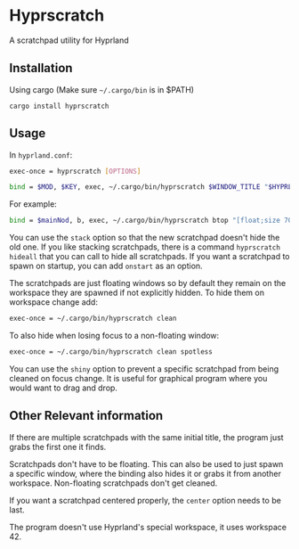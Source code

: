 # Hyprscratch

A scratchpad utility for Hyprland

## Installation
Using cargo (Make sure `~/.cargo/bin` is in $PATH)

```
cargo install hyprscratch
```

## Usage
In `hyprland.conf`:

```bash
exec-once = hyprscratch [OPTIONS]

bind = $MOD, $KEY, exec, ~/.cargo/bin/hyprscratch $WINDOW_TITLE "$HYPRLAND_EXEC_COMMAND" [OPTIONS]
```

For example:

```bash
bind = $mainNod, b, exec, ~/.cargo/bin/hyprscratch btop "[float;size 70% 80%;center] kitty -e btop"
```

You can use the `stack` option so that the new scratchpad doesn't hide the old one. If you like stacking scratchpads, there is a command `hyprscratch hideall` that you can call to hide all scratchpads. If you want a scratchpad to spawn on startup, you can add `onstart` as an option.

The scratchpads are just floating windows so by default they remain on the workspace they are spawned if not explicitly hidden. To hide them on workspace change add:

```bash
exec-once = ~/.cargo/bin/hyprscratch clean
```

To also hide when losing focus to a non-floating window:
```bash
exec-once = ~/.cargo/bin/hyprscratch clean spotless
```

You can use the `shiny` option to prevent a specific scratchpad from being cleaned on focus change. It is useful for graphical program where you would want to drag and drop.

## Other Relevant information
If there are multiple scratchpads with the same initial title, the program just grabs the first one it finds.

Scratchpads don't have to be floating. This can also be used to just spawn a specific window, where the binding also hides it or grabs it from another workspace. Non-floating scratchpads don't get cleaned.

If you want a scratchpad centered properly, the `center` option needs to be last.

The program doesn't use Hyprland's special workspace, it uses workspace 42.
